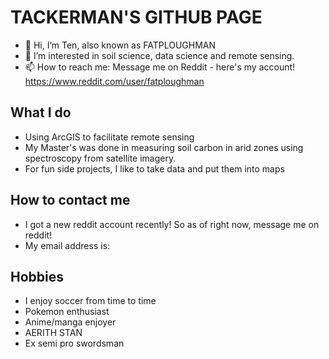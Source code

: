 # TACKERMAN'S GITHUB PAGE

- 👋 Hi, I’m Ten, also known as FATPLOUGHMAN
- 👀 I’m interested in soil science, data science and remote sensing.
- 📫 How to reach me: Message me on Reddit - here's my account! https://www.reddit.com/user/fatploughman

## What I do
- Using ArcGIS to facilitate remote sensing
- My Master's was done in measuring soil carbon in arid zones using spectroscopy from satellite imagery.
- For fun side projects, I like to take data and put them into maps

## How to contact me
- I got a new reddit account recently! So as of right now, message me on reddit!
- My email address is: <TODO>

## Hobbies
- I enjoy soccer from time to time
- Pokemon enthusiast
- Anime/manga enjoyer
- AERITH STAN
- Ex semi pro swordsman
  
<!---
FATPLOUGHMAN/FATPLOUGHMAN is a ✨ special ✨ repository because its `README.md` (this file) appears on your GitHub profile.
You can click the Preview link to take a look at your changes.
--->
